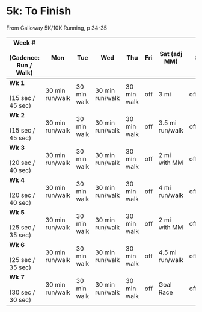 # 5k: To Finish

From Galloway 5K/10K Running, p 34-35

| Week #<br><br>(Cadence: Run / Walk) | Mon | Tue | Wed | Thu | Fri | Sat (adj MM) | Sun |
|---|---|---|---|---|---|---|---|
| **Wk 1**<br><br>(15 sec / 45 sec) | 30 min run/walk | 30 min walk | 30 min run/walk | 30 min walk | off | 3 mi | off/walk |
| **Wk 2**<br><br>(15 sec / 45 sec) | 30 min run/walk | 30 min walk | 30 min run/walk | 30 min walk | off | 3.5 mi run/walk | off/walk |
| **Wk 3**<br><br>(20 sec / 40 sec) | 30 min run/walk | 30 min walk | 30 min run/walk | 30 min walk | off | 2 mi with MM | off/walk |
| **Wk 4**<br><br>(20 sec / 40 sec) | 30 min run/walk | 30 min walk | 30 min run/walk | 30 min walk | off | 4 mi run/walk | off/walk |
| **Wk 5**<br><br>(25 sec / 35 sec) | 30 min run/walk | 30 min walk | 30 min run/walk | 30 min walk | off | 2 mi with MM | off/walk |
| **Wk 6**<br><br>(25 sec / 35 sec) | 30 min run/walk | 30 min walk | 30 min run/walk | 30 min walk | off | 4.5 mi run/walk | off/walk |
| **Wk 7**<br><br>(30 sec / 30 sec) | 30 min run/walk | 30 min walk | 30 min run/walk | 30 min walk | off | Goal Race | off/walk |
